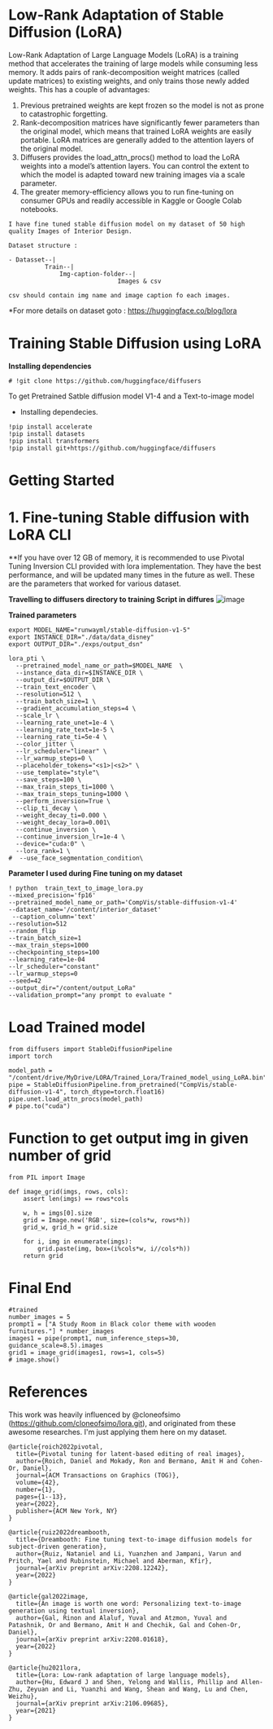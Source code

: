 # Low-Rank Adaptation of Stable Diffusion (LoRA)
Low-Rank Adaptation of Large Language Models (LoRA) is a training method that accelerates the training of large models while consuming less memory. It adds pairs of rank-decomposition weight matrices (called update matrices) to existing weights, and only trains those newly added weights. This has a couple of advantages:

1. Previous pretrained weights are kept frozen so the model is not as prone to catastrophic forgetting.
2. Rank-decomposition matrices have significantly fewer parameters than the original model, which means that trained LoRA weights are easily portable.
LoRA matrices are generally added to the attention layers of the original model.
3. Diffusers provides the load_attn_procs() method to load the LoRA weights into a model’s attention layers. You can control the extent to which the model is adapted toward new training images via a scale parameter.
4. The greater memory-efficiency allows you to run fine-tuning on consumer GPUs and readily accessible in Kaggle or Google Colab notebooks.

```
I have fine tuned stable diffusion model on my dataset of 50 high quality Images of Interior Design.

Dataset structure :

- Datasset--|
          Train--|
              Img-caption-folder--|
                              Images & csv

csv should contain img name and image caption fo each images.
```
*For more details on dataset goto :  https://huggingface.co/blog/lora

# Training Stable Diffusion using LoRA

**Installing dependencies**


```
# !git clone https://github.com/huggingface/diffusers
```

To get Pretrained Satble diffusion model V1-4 and a Text-to-image model


*   Installing dependecies.

```
!pip install accelerate
!pip install datasets
!pip install transformers
!pip install git+https://github.com/huggingface/diffusers
```

# Getting Started

# 1. Fine-tuning Stable diffusion with LoRA CLI

**If you have over 12 GB of memory, it is recommended to use Pivotal Tuning Inversion CLI provided with lora implementation. 
They have the best performance, and will be updated many times in the future as well. 
These are the parameters that worked for various dataset.


**Travelling to diffusers directory to training Script in diffures**
![image](https://github.com/Tobaisfire/LoRA-Stable-Diffusion/assets/67000746/9f264028-d6ee-4374-a230-1b21ada04065)

**Trained parameters**

```
export MODEL_NAME="runwayml/stable-diffusion-v1-5"
export INSTANCE_DIR="./data/data_disney"
export OUTPUT_DIR="./exps/output_dsn"

lora_pti \
  --pretrained_model_name_or_path=$MODEL_NAME  \
  --instance_data_dir=$INSTANCE_DIR \
  --output_dir=$OUTPUT_DIR \
  --train_text_encoder \
  --resolution=512 \
  --train_batch_size=1 \
  --gradient_accumulation_steps=4 \
  --scale_lr \
  --learning_rate_unet=1e-4 \
  --learning_rate_text=1e-5 \
  --learning_rate_ti=5e-4 \
  --color_jitter \
  --lr_scheduler="linear" \
  --lr_warmup_steps=0 \
  --placeholder_tokens="<s1>|<s2>" \
  --use_template="style"\
  --save_steps=100 \
  --max_train_steps_ti=1000 \
  --max_train_steps_tuning=1000 \
  --perform_inversion=True \
  --clip_ti_decay \
  --weight_decay_ti=0.000 \
  --weight_decay_lora=0.001\
  --continue_inversion \
  --continue_inversion_lr=1e-4 \
  --device="cuda:0" \
  --lora_rank=1 \
#  --use_face_segmentation_condition\

```

**Parameter I used during Fine tuning on my dataset**
```
! python  train_text_to_image_lora.py
--mixed_precision='fp16'
--pretrained_model_name_or_path='CompVis/stable-diffusion-v1-4'
--dataset_name='/content/interior_dataset'
 --caption_column='text'
--resolution=512
--random_flip
--train_batch_size=1
--max_train_steps=1000
--checkpointing_steps=100
--learning_rate=1e-04
--lr_scheduler="constant"
--lr_warmup_steps=0
--seed=42
--output_dir="/content/output_LoRa"
--validation_prompt="any prompt to evaluate "

```

# Load Trained model 

```
from diffusers import StableDiffusionPipeline
import torch

model_path = "/content/drive/MyDrive/LORA/Trained_Lora/Trained_model_using_LoRA.bin"
pipe = StableDiffusionPipeline.from_pretrained("CompVis/stable-diffusion-v1-4", torch_dtype=torch.float16)
pipe.unet.load_attn_procs(model_path)
# pipe.to("cuda")

```
# Function to get output img in given number of grid
```
from PIL import Image

def image_grid(imgs, rows, cols):
    assert len(imgs) == rows*cols

    w, h = imgs[0].size
    grid = Image.new('RGB', size=(cols*w, rows*h))
    grid_w, grid_h = grid.size

    for i, img in enumerate(imgs):
        grid.paste(img, box=(i%cols*w, i//cols*h))
    return grid

```

# Final End 

```
#trained
number_images = 5
prompt1 = ["A Study Room in Black color theme with wooden furnitures."] * number_images
images1 = pipe(prompt1, num_inference_steps=30, guidance_scale=8.5).images
grid1 = image_grid(images1, rows=1, cols=5)
# image.show()

```

# References

This work was heavily influenced by  @cloneofsimo (https://github.com/cloneofsimo/lora.git), and originated from these awesome researches. I'm just applying them here on my dataset.

```
@article{roich2022pivotal,
  title={Pivotal tuning for latent-based editing of real images},
  author={Roich, Daniel and Mokady, Ron and Bermano, Amit H and Cohen-Or, Daniel},
  journal={ACM Transactions on Graphics (TOG)},
  volume={42},
  number={1},
  pages={1--13},
  year={2022},
  publisher={ACM New York, NY}
}
```

```
@article{ruiz2022dreambooth,
  title={Dreambooth: Fine tuning text-to-image diffusion models for subject-driven generation},
  author={Ruiz, Nataniel and Li, Yuanzhen and Jampani, Varun and Pritch, Yael and Rubinstein, Michael and Aberman, Kfir},
  journal={arXiv preprint arXiv:2208.12242},
  year={2022}
}
```

```
@article{gal2022image,
  title={An image is worth one word: Personalizing text-to-image generation using textual inversion},
  author={Gal, Rinon and Alaluf, Yuval and Atzmon, Yuval and Patashnik, Or and Bermano, Amit H and Chechik, Gal and Cohen-Or, Daniel},
  journal={arXiv preprint arXiv:2208.01618},
  year={2022}
}
```

```
@article{hu2021lora,
  title={Lora: Low-rank adaptation of large language models},
  author={Hu, Edward J and Shen, Yelong and Wallis, Phillip and Allen-Zhu, Zeyuan and Li, Yuanzhi and Wang, Shean and Wang, Lu and Chen, Weizhu},
  journal={arXiv preprint arXiv:2106.09685},
  year={2021}
}

```



